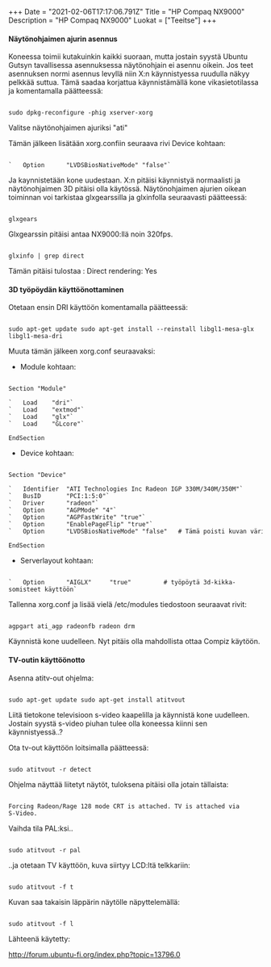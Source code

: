 +++
Date = "2021-02-06T17:17:06.791Z"
Title = "HP Compaq NX9000"
Description = "HP Compaq NX9000"
Luokat = ["Teeitse"]
+++

#### Näytönohjaimen ajurin asennus

Koneessa toimii kutakuinkin kaikki suoraan, mutta jostain syystä Ubuntu
Gutsyn tavallisessa asennuksessa näytönohjain ei asennu oikein. Jos teet
asennuksen normi asennus levyllä niin X:n käynnistyessa ruudulla näkyy
pelkkää suttua. Tämä saadaa korjattua käynnistämällä kone
vikasietotilassa ja komentamalla päätteessä:

```

sudo dpkg-reconfigure -phig xserver-xorg

```

Valitse näytönohjaimen ajuriksi "ati"

Tämän jälkeen lisätään xorg.confiin seuraava rivi Device kohtaan:

```

`   Option      "LVDSBiosNativeMode" "false"`

```

Ja kaynnistetään kone uudestaan. X:n pitäisi käynnistyä normaalisti ja
näytönohjaimen 3D pitäisi olla käytössä. Näytönohjaimen ajurien oikean
toiminnan voi tarkistaa glxgearssilla ja glxinfolla seuraavasti
päätteessä:

```

glxgears

```

Glxgearssin pitäisi antaa NX9000:llä noin 320fps.

```

glxinfo | grep direct

```

Tämän pitäisi tulostaa : Direct rendering: Yes

#### 3D työpöydän käyttöönottaminen

Otetaan ensin DRI käyttöön komentamalla päätteessä:

```

sudo apt-get update sudo apt-get install --reinstall libgl1-mesa-glx
libgl1-mesa-dri

```

Muuta tämän jälkeen xorg.conf seuraavaksi:

-   Module kohtaan:

```

Section "Module"

`   Load    "dri"`  
`   Load    "extmod"`  
`   Load    "glx"`  
`   Load    "GLcore"`

EndSection

```

-   Device kohtaan:

```

Section "Device"

`   Identifier  "ATI Technologies Inc Radeon IGP 330M/340M/350M"`  
`   BusID       "PCI:1:5:0"`  
`   Driver      "radeon"`  
`   Option      "AGPMode" "4"`  
`   Option      "AGPFastWrite" "true"`  
`   Option      "EnablePageFlip" "true"`  
`   Option      "LVDSBiosNativeMode" "false"   # Tämä poisti kuvan värinän`

EndSection

```

-   Serverlayout kohtaan:

```

`   Option      "AIGLX"     "true"         # työpöytä 3d-kikka-somisteet käyttöön`

```

Tallenna xorg.conf ja lisää vielä /etc/modules tiedostoon seuraavat
rivit:

```

agpgart ati_agp radeonfb radeon drm

```

Käynnistä kone uudelleen. Nyt pitäis olla mahdollista ottaa Compiz
käytöön.

#### TV-outin käyttöönotto

Asenna atitv-out ohjelma:

```

sudo apt-get update sudo apt-get install atitvout

```

Liitä tietokone televisioon s-video kaapelilla ja käynnistä kone
uudelleen. Jostain syystä s-video piuhan tulee olla koneessa kiinni sen
käynnistyessä..?

Ota tv-out käyttöön loitsimalla päätteessä:

```

sudo atitvout -r detect

```

Ohjelma näyttää liitetyt näytöt, tuloksena pitäisi olla jotain
tällaista:

```

Forcing Radeon/Rage 128 mode CRT is attached. TV is attached via
S-Video.

```

Vaihda tila PAL:ksi..

```

sudo atitvout -r pal

```

..ja otetaan TV käyttöön, kuva siirtyy LCD:ltä telkkariin:

```

sudo atitvout -f t

```

Kuvan saa takaisin läppärin näytölle näpyttelemällä:

```

sudo atitvout -f l

```

Lähteenä käytetty:

[<http://forum.ubuntu-fi.org/index.php?topic=13796.0>](http://forum.ubuntu-fi.org/index.php?topic=13796.0)


